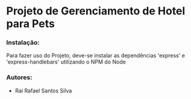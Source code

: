 # Projeto de Gerenciamento de Hotel para Pets

### Instalação:
Para fazer uso do Projeto, deve-se instalar as dependências 'express' e 'express-handlebars' utilizando o NPM do Node

### Autores:
- Raí Rafael Santos Silva